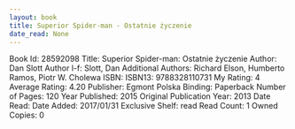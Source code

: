 ```yaml
---
layout: book
title: Superior Spider-man - Ostatnie życzenie
date_read: None
---
```


Book Id: 28592098
Title: Superior Spider-man: Ostatnie życzenie
Author: Dan Slott
Author l-f: Slott, Dan
Additional Authors: Richard Elson, Humberto Ramos, Piotr W. Cholewa
ISBN: 
ISBN13: 9788328110731
My Rating: 4
Average Rating: 4.20
Publisher: Egmont Polska
Binding: Paperback
Number of Pages: 120
Year Published: 2015
Original Publication Year: 2013
Date Read: 
Date Added: 2017/01/31
Exclusive Shelf: read
Read Count: 1
Owned Copies: 0

